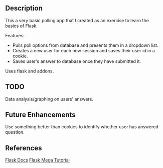 ## Description
This a very basic polling app that I created as an exercise to learn the basics of Flask.

Features:
- Pulls poll options from database and presents them in a dropdown list.
- Creates a new user for each new session and saves their user id in a cookie.
- Saves user's answer to database once they have submitted it.

Uses flask and addons.

## TODO
Data analysis/graphing on users' answers.

## Future Enhancements
Use something better than cookies to identify whether user has answered question.

## References
[Flask Docs](http://flask.pocoo.org/)
[Flask Mega Tutorial](http://blog.miguelgrinberg.com/post/the-flask-mega-tutorial-part-i-hello-world)
